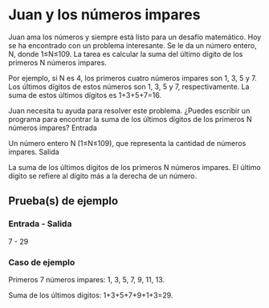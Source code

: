 # Juan y los números impares

Juan ama los números y siempre está listo para un desafío matemático. Hoy se ha encontrado con un problema interesante. Se le da un número entero, N, donde 1≤N≤109. La tarea es calcular la suma del último dígito de los primeros N números impares.

Por ejemplo, si N es 4, los primeros cuatro números impares son 1, 3, 5 y 7. Los últimos dígitos de estos números son 1, 3, 5 y 7, respectivamente. La suma de estos últimos dígitos es 1+3+5+7=16.

Juan necesita tu ayuda para resolver este problema. ¿Puedes escribir un programa para encontrar la suma de los últimos dígitos de los primeros N números impares? Entrada

Un número entero N (1≤N≤109), que representa la cantidad de números impares. Salida

La suma de los últimos dígitos de los primeros N números impares. El último dígito se refiere al dígito más a la derecha de un número.

## Prueba(s) de ejemplo

### Entrada - Salida

7 - 29

### Caso de ejemplo

Primeros 7 números impares: 1, 3, 5, 7, 9, 11, 13.

Suma de los últimos dígitos: 1+3+5+7+9+1+3=29.
